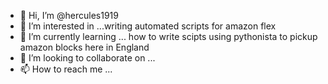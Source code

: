 - 👋 Hi, I’m @hercules1919
- 👀 I’m interested in ...writing automated scripts for amazon flex
- 🌱 I’m currently learning ... how to write scipts using pythonista to pickup amazon blocks here in England
- 💞️ I’m looking to collaborate on ...
- 📫 How to reach me ...

<!---
hercules1919/hercules1919 is a ✨ special ✨ repository because its `README.md` (this file) appears on your GitHub profile.
You can click the Preview link to take a look at your changes.
--->
